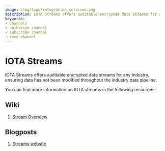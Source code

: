 ```yaml
---
image: /img/logo/integration_services.png
description: IOTA Streams offers auditable encrypted data streams for any industry, ensuring data has not been modified throughout the industry data pipeline.channels.
keywords:
- channels
- authorize channel
- subscribe channel
- read channel
---
```

# IOTA Streams

IOTA Streams offers auditable encrypted data streams for any industry, ensuring data has not been modified throughout the industry data pipeline.

You can find more information on IOTA streams in the following resources:

## Wiki

1. [Stream Overview](https://wiki.iota.org/streams/overview/overview)

## Blogposts

1. [Streams website](https://www.iota.org/solutions/streams)
